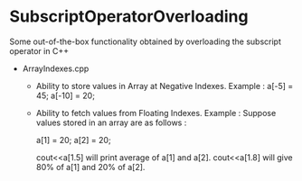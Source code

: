 # SubscriptOperatorOverloading

Some out-of-the-box functionality obtained by overloading the subscript operator in C++

- ArrayIndexes.cpp
  
  - Ability to store values in Array at Negative Indexes.
    Example : 
      a[-5] = 45;
      a[-10] = 20;

  - Ability to fetch values from Floating Indexes.
    Example : 
      Suppose values stored in an array are as follows :

      a[1] = 20;
      a[2] = 20;
      
      cout<<a[1.5] will print average of a[1] and a[2].
      cout<<a[1.8] will give 80% of a[1] and 20% of a[2].
  
